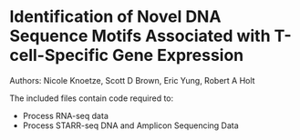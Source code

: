 # Identification of Novel DNA Sequence Motifs Associated with T-cell-Specific Gene Expression

Authors: Nicole Knoetze, Scott D Brown, Eric Yung, Robert A Holt

The included files contain code required to:

- Process RNA-seq data
- Process STARR-seq DNA and Amplicon Sequencing Data
